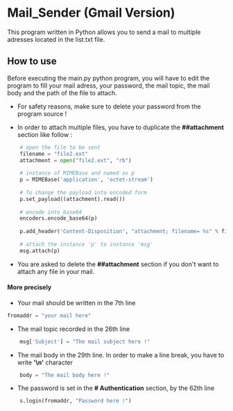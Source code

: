 # Mail_Sender (Gmail Version)

This program written in Python allows you to send a mail to multiple adresses located in the list.txt file.

## How to use

Before executing the main.py python program, you will have to edit the program to fill your mail adress, your password, the mail topic, the mail body and the path of the file to attach.

* For safety reasons, make sure to delete your password from the program source !

* In order to attach multiple files, you have to duplicate the **##attachment** section like follow :

```python
    # open the file to be sent 
    filename = "file2.ext"
    attachment = open("file2.ext", "rb")
     
    # instance of MIMEBase and named as p
    p = MIMEBase('application', 'octet-stream')
     
    # To change the payload into encoded form
    p.set_payload((attachment).read())
     
    # encode into base64
    encoders.encode_base64(p)
      
    p.add_header('Content-Disposition', "attachment; filename= %s" % filename)
     
    # attach the instance 'p' to instance 'msg'
    msg.attach(p)
```

* You are asked to delete the **##attachment** section if you don't want to attach any file in your mail.

#### More precisely

* Your mail should be written in the 7th line

```python
fromaddr = "your mail here"
```

* The mail topic recorded in the 26th line

```python
    msg['Subject'] = "The mail subject here !"
```

* The mail body in the 29th line. In order to make a line break, you have to write **'\n'** character

```python
    body = "The mail body here !"
```

* The password is set in the **# Authentication** section, by the 62th line

```python
    s.login(fromaddr, "Password here !")
```
